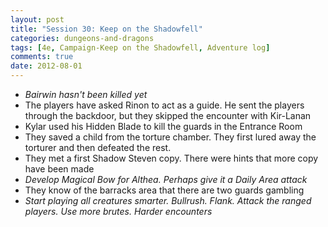 ```yaml
---
layout: post
title: "Session 30: Keep on the Shadowfell"
categories: dungeons-and-dragons
tags: [4e, Campaign-Keep on the Shadowfell, Adventure log]
comments: true
date: 2012-08-01
---
```


  * _Bairwin hasn't been killed yet_
  * The players have asked Rinon to act as a guide. He sent the players through the backdoor, but they skipped the encounter with Kir-Lanan
  * Kylar used his Hidden Blade to kill the guards in the Entrance Room
  * They saved a child from the torture chamber. They first lured away the torturer  and then defeated the rest.
  * They met a first Shadow Steven copy. There were hints that more copy have been made
  * _Develop Magical Bow for Althea. Perhaps give it a Daily Area attack_
  * They know of the barracks area that there are two guards gambling
  * _Start playing all creatures smarter. Bullrush. Flank. Attack the ranged players. Use more brutes. Harder encounters_